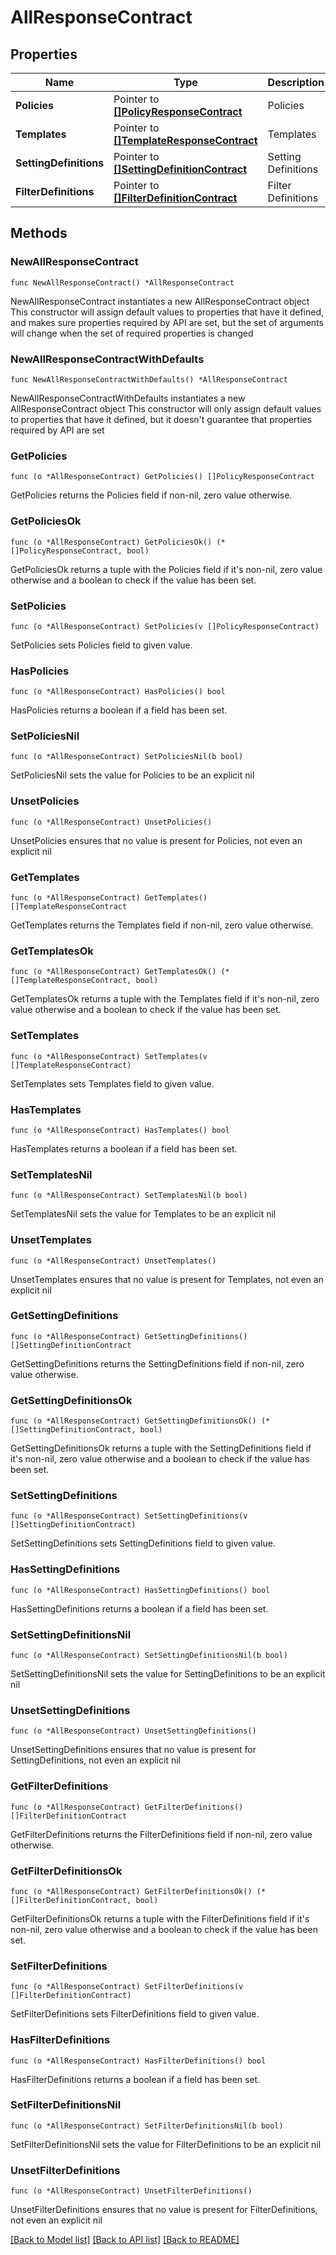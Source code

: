 # AllResponseContract

## Properties

Name | Type | Description | Notes
------------ | ------------- | ------------- | -------------
**Policies** | Pointer to [**[]PolicyResponseContract**](PolicyResponseContract.md) | Policies | [optional] 
**Templates** | Pointer to [**[]TemplateResponseContract**](TemplateResponseContract.md) | Templates | [optional] 
**SettingDefinitions** | Pointer to [**[]SettingDefinitionContract**](SettingDefinitionContract.md) | Setting Definitions | [optional] 
**FilterDefinitions** | Pointer to [**[]FilterDefinitionContract**](FilterDefinitionContract.md) | Filter Definitions | [optional] 

## Methods

### NewAllResponseContract

`func NewAllResponseContract() *AllResponseContract`

NewAllResponseContract instantiates a new AllResponseContract object
This constructor will assign default values to properties that have it defined,
and makes sure properties required by API are set, but the set of arguments
will change when the set of required properties is changed

### NewAllResponseContractWithDefaults

`func NewAllResponseContractWithDefaults() *AllResponseContract`

NewAllResponseContractWithDefaults instantiates a new AllResponseContract object
This constructor will only assign default values to properties that have it defined,
but it doesn't guarantee that properties required by API are set

### GetPolicies

`func (o *AllResponseContract) GetPolicies() []PolicyResponseContract`

GetPolicies returns the Policies field if non-nil, zero value otherwise.

### GetPoliciesOk

`func (o *AllResponseContract) GetPoliciesOk() (*[]PolicyResponseContract, bool)`

GetPoliciesOk returns a tuple with the Policies field if it's non-nil, zero value otherwise
and a boolean to check if the value has been set.

### SetPolicies

`func (o *AllResponseContract) SetPolicies(v []PolicyResponseContract)`

SetPolicies sets Policies field to given value.

### HasPolicies

`func (o *AllResponseContract) HasPolicies() bool`

HasPolicies returns a boolean if a field has been set.

### SetPoliciesNil

`func (o *AllResponseContract) SetPoliciesNil(b bool)`

 SetPoliciesNil sets the value for Policies to be an explicit nil

### UnsetPolicies
`func (o *AllResponseContract) UnsetPolicies()`

UnsetPolicies ensures that no value is present for Policies, not even an explicit nil
### GetTemplates

`func (o *AllResponseContract) GetTemplates() []TemplateResponseContract`

GetTemplates returns the Templates field if non-nil, zero value otherwise.

### GetTemplatesOk

`func (o *AllResponseContract) GetTemplatesOk() (*[]TemplateResponseContract, bool)`

GetTemplatesOk returns a tuple with the Templates field if it's non-nil, zero value otherwise
and a boolean to check if the value has been set.

### SetTemplates

`func (o *AllResponseContract) SetTemplates(v []TemplateResponseContract)`

SetTemplates sets Templates field to given value.

### HasTemplates

`func (o *AllResponseContract) HasTemplates() bool`

HasTemplates returns a boolean if a field has been set.

### SetTemplatesNil

`func (o *AllResponseContract) SetTemplatesNil(b bool)`

 SetTemplatesNil sets the value for Templates to be an explicit nil

### UnsetTemplates
`func (o *AllResponseContract) UnsetTemplates()`

UnsetTemplates ensures that no value is present for Templates, not even an explicit nil
### GetSettingDefinitions

`func (o *AllResponseContract) GetSettingDefinitions() []SettingDefinitionContract`

GetSettingDefinitions returns the SettingDefinitions field if non-nil, zero value otherwise.

### GetSettingDefinitionsOk

`func (o *AllResponseContract) GetSettingDefinitionsOk() (*[]SettingDefinitionContract, bool)`

GetSettingDefinitionsOk returns a tuple with the SettingDefinitions field if it's non-nil, zero value otherwise
and a boolean to check if the value has been set.

### SetSettingDefinitions

`func (o *AllResponseContract) SetSettingDefinitions(v []SettingDefinitionContract)`

SetSettingDefinitions sets SettingDefinitions field to given value.

### HasSettingDefinitions

`func (o *AllResponseContract) HasSettingDefinitions() bool`

HasSettingDefinitions returns a boolean if a field has been set.

### SetSettingDefinitionsNil

`func (o *AllResponseContract) SetSettingDefinitionsNil(b bool)`

 SetSettingDefinitionsNil sets the value for SettingDefinitions to be an explicit nil

### UnsetSettingDefinitions
`func (o *AllResponseContract) UnsetSettingDefinitions()`

UnsetSettingDefinitions ensures that no value is present for SettingDefinitions, not even an explicit nil
### GetFilterDefinitions

`func (o *AllResponseContract) GetFilterDefinitions() []FilterDefinitionContract`

GetFilterDefinitions returns the FilterDefinitions field if non-nil, zero value otherwise.

### GetFilterDefinitionsOk

`func (o *AllResponseContract) GetFilterDefinitionsOk() (*[]FilterDefinitionContract, bool)`

GetFilterDefinitionsOk returns a tuple with the FilterDefinitions field if it's non-nil, zero value otherwise
and a boolean to check if the value has been set.

### SetFilterDefinitions

`func (o *AllResponseContract) SetFilterDefinitions(v []FilterDefinitionContract)`

SetFilterDefinitions sets FilterDefinitions field to given value.

### HasFilterDefinitions

`func (o *AllResponseContract) HasFilterDefinitions() bool`

HasFilterDefinitions returns a boolean if a field has been set.

### SetFilterDefinitionsNil

`func (o *AllResponseContract) SetFilterDefinitionsNil(b bool)`

 SetFilterDefinitionsNil sets the value for FilterDefinitions to be an explicit nil

### UnsetFilterDefinitions
`func (o *AllResponseContract) UnsetFilterDefinitions()`

UnsetFilterDefinitions ensures that no value is present for FilterDefinitions, not even an explicit nil

[[Back to Model list]](../README.md#documentation-for-models) [[Back to API list]](../README.md#documentation-for-api-endpoints) [[Back to README]](../README.md)


